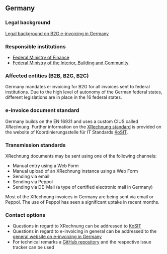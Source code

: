 ## Germany

### Legal background

[Legal background on B2G e-invoicing in Germany](https://www.e-rechnung-bund.de/merksaetze-e-rechnung/)

### Responsible institutions

 * [Federal Ministry of Finance](https://www.bundesfinanzministerium.de/)
 * [Federal Ministry of the Interior, Building and Community](https://www.bmi.bund.de)

### Affected entities (B2B, B2G, B2C)

Germany mandates e-invoicing for B2G for all invoices sent to federal institutions. Due to the high level of autonomy of the German federal states, different legislations are in place in the 16 federal states.

### e-invoice document standard

Germany builds on the EN 16931 and uses a custom CIUS called *XRechnung*. Further information on the [XRechnung standard](https://www.xoev.de/xrechnung-16828#BestandteileXRechnung) is provided on the website of Koordinierungsstelle für IT Standards [KoSIT](https://www.xoev.de/xrechnung-16828). 

### Transmission standards

XRechnung documents may be sent using one of the following channels:

 * Manual entry using a Web Form
 * Manual upload of an XRechnung instance using a Web Form
 * Sending via email
 * Sending via Peppol
 * Sending via DE-Mail (a type of certified electronic mail in Germany)

Most of the XRechnung invoices in Germany are being sent via email or Peppol. The use of Peppol has seen a significant uptake in recent months.

### Contact options

 * Questions in regard to XRechnung can be addressed to [KoSIT](https://www.xoev.de/xrechnung-16828)
 * Questions in regard to e-invoicing in general can be addressed to the [general website on e-invoicing in Germany](https://www.e-rechnung-bund.de)
 * For technical remarks a [GitHub repository](https://github.com/itplr-kosit) and the respective issue tracker can be used



